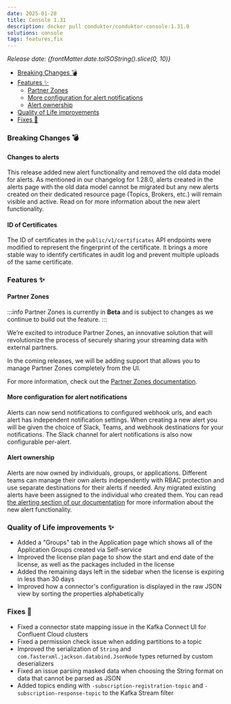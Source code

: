 ```yaml
---
date: 2025-01-28
title: Console 1.31
description: docker pull conduktor/conduktor-console:1.31.0
solutions: console
tags: features,fix
---
```


*Release date: {frontMatter.date.toISOString().slice(0, 10)}*

- [Breaking Changes 💣](#breaking-changes-)
- [Features ✨](#features-)
  - [Partner Zones](#partner-zones)
  - [More configuration for alert notifications](#more-configuration-for-alert-notifications)
  - [Alert ownership](#alert-ownership)
- [Quality of Life improvements](#quality-of-life-improvements)
- [Fixes 🔨](#fixes-)

### Breaking Changes 💣

#### Changes to alerts

This release added new alert functionality and removed the old data model for alerts.
As mentioned in our changelog for 1.28.0, alerts created in the alerts page with the old data model cannot be migrated but any new alerts created on their dedicated resource page (Topics, Brokers, etc.) will remain visible and active.
Read on for more information about the new alert functionality.

#### ID of Certificates
The ID of certificates in the ```public/v1/certificates``` API endpoints were modified to represent the fingerprint of the certificate.
It brings a more stable way to identify certificates in audit log and prevent multiple uploads of the same certificate. 

### Features ✨

#### Partner Zones

:::info
Partner Zones is currently in **Beta** and is subject to changes as we continue to build out the feature.
:::

We’re excited to introduce Partner Zones, an innovative solution that will revolutionize the process of securely sharing your streaming data with external partners.

In the coming releases, we will be adding support that allows you to manage Partner Zones completely from the UI.

For more information, check out the [Partner Zones documentation](/platform/navigation/settings/partner-zones).

#### More configuration for alert notifications

Alerts can now send notifications to configured webhook urls, and each alert has independent notification settings.
When creating a new alert you will be given the choice of Slack, Teams, and webhook destinations for your notifications.
The Slack channel for alert notifications is also now configurable per-alert.

#### Alert ownership

Alerts are now owned by individuals, groups, or applications.
Different teams can manage their own alerts independently with RBAC protection and use separate destinations for their alerts if needed.
Any migrated existing alerts have been assigned to the individual who created them.
You can read [the alerting section of our documentation](/platform/navigation/settings/alerts) for more information about the new alert functionality.

### Quality of Life improvements ✨

- Added a "Groups" tab in the Application page which shows all of the Application Groups created via Self-service
- Improved the license plan page to show the start and end date of the license, as well as the packages included in the license
- Added the remaining days left in the sidebar when the license is expiring in less than 30 days
- Improved how a connector's configuration is displayed in the raw JSON view by sorting the properties alphabetically

### Fixes 🔨
- Fixed a connector state mapping issue in the Kafka Connect UI for Confluent Cloud clusters
- Fixed a permission check issue when adding partitions to a topic
- Improved the serialization of ```String``` and ```com.fasterxml.jackson.databind.JsonNode``` types returned by custom deserializers
- Fixed an issue parsing masked data when choosing the String format on data that cannot be parsed as JSON
- Added topics ending with ```-subscription-registration-topic``` and ```-subscription-response-topic``` to the Kafka Stream filter

